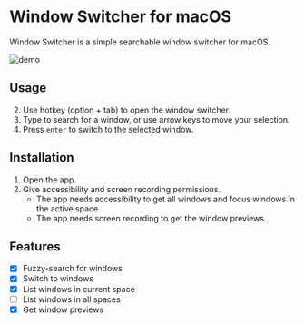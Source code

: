 # Window Switcher for macOS

Window Switcher is a simple searchable window switcher for macOS. 

![demo](https://github.com/user-attachments/assets/341cbfa8-b004-4d8c-a947-72eefe3411e9)

## Usage

2. Use hotkey (option + tab) to open the window switcher.
3. Type to search for a window, or use arrow keys to move your selection.
4. Press `enter` to switch to the selected window.

## Installation

1. Open the app.
2. Give accessibility and screen recording permissions.
   - The app needs accessibility to get all windows and focus windows in the active space.
   - The app needs screen recording to get the window previews.

## Features

- [x] Fuzzy-search for windows
- [x] Switch to windows
- [x] List windows in current space
- [ ] List windows in all spaces
- [x] Get window previews
